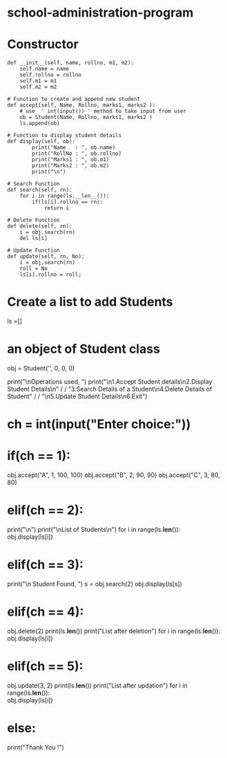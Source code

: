 # school-administration-program
# Constructor 
    def __init__(self, name, rollno, m1, m2): 
        self.name = name 
        self.rollno = rollno 
        self.m1 = m1 
        self.m2 = m2 
         
    # Function to create and append new student    
    def accept(self, Name, Rollno, marks1, marks2 ): 
        # use  ' int(input()) ' method to take input from user 
        ob = Student(Name, Rollno, marks1, marks2 ) 
        ls.append(ob) 
  
    # Function to display student details      
    def display(self, ob): 
            print("Name   : ", ob.name) 
            print("RollNo : ", ob.rollno) 
            print("Marks1 : ", ob.m1) 
            print("Marks2 : ", ob.m2) 
            print("\n")     
         
    # Search Function     
    def search(self, rn): 
        for i in range(ls.__len__()): 
            if(ls[i].rollno == rn): 
                return i        
  
    # Delete Function                                   
    def delete(self, rn): 
        i = obj.search(rn)   
        del ls[i] 
  
    # Update Function    
    def update(self, rn, No): 
        i = obj.search(rn) 
        roll = No 
        ls[i].rollno = roll; 
         
# Create a list to add Students 
ls =[] 
# an object of Student class 
obj = Student('', 0, 0, 0) 
  
print("\nOperations used, ") 
print("\n1.Accept Student details\n2.Display Student Details\n" /
      / "3.Search Details of a Student\n4.Delete Details of Student" /
      / "\n5.Update Student Details\n6.Exit") 
  
# ch = int(input("Enter choice:")) 
# if(ch == 1): 
obj.accept("A", 1, 100, 100) 
obj.accept("B", 2, 90, 90) 
obj.accept("C", 3, 80, 80) 
         
# elif(ch == 2): 
print("\n") 
print("\nList of Students\n") 
for i in range(ls.__len__()):     
    obj.display(ls[i]) 
             
# elif(ch == 3): 
print("\n Student Found, ") 
s = obj.search(2) 
obj.display(ls[s]) 
         
# elif(ch == 4): 
obj.delete(2) 
print(ls.__len__()) 
print("List after deletion") 
for i in range(ls.__len__()):     
    obj.display(ls[i]) 
             
# elif(ch == 5): 
obj.update(3, 2) 
print(ls.__len__()) 
print("List after updation") 
for i in range(ls.__len__()):     
    obj.display(ls[i]) 
             
# else: 
print("Thank You !") 
